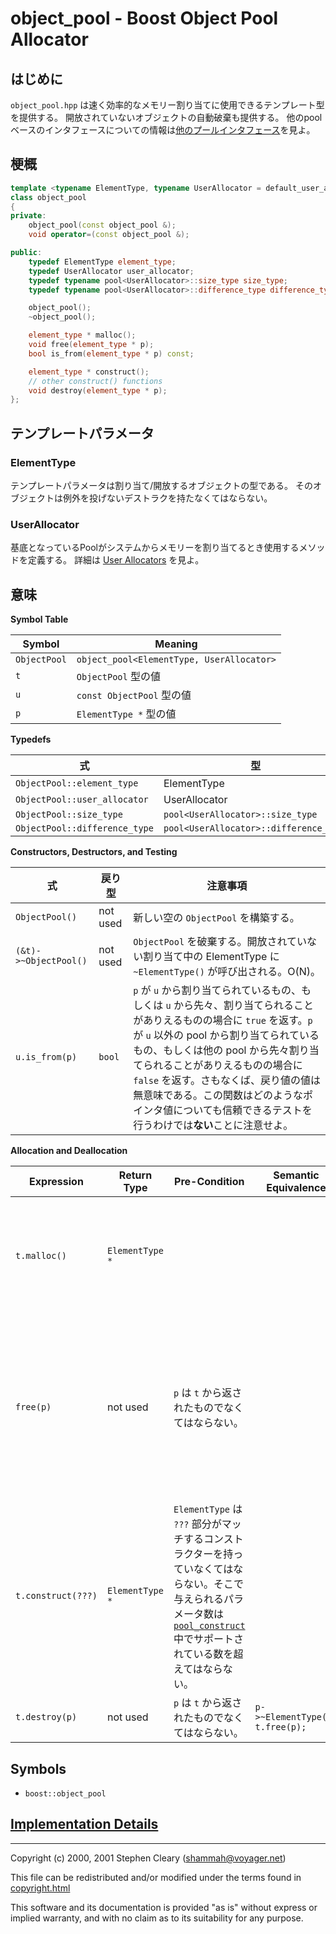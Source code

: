 # object_pool - Boost Object Pool Allocator

## はじめに

`object_pool.hpp` は速く効率的なメモリー割り当てに使用できるテンプレート型を提供する。
開放されていないオブジェクトの自動破棄も提供する。
他のpoolベースのインタフェースについての情報は[他のプールインタフェース](../interfaces.md)を見よ。

## 梗概

```cpp
template <typename ElementType, typename UserAllocator = default_user_allocator_new_delete>
class object_pool
{
private:
	object_pool(const object_pool &);
	void operator=(const object_pool &);

public:
	typedef ElementType element_type;
	typedef UserAllocator user_allocator;
	typedef typename pool<UserAllocator>::size_type size_type;
	typedef typename pool<UserAllocator>::difference_type difference_type;

	object_pool();
	~object_pool();

	element_type * malloc();
	void free(element_type * p);
	bool is_from(element_type * p) const;

	element_type * construct();
	// other construct() functions
	void destroy(element_type * p);
};
```

## テンプレートパラメータ

### ElementType

テンプレートパラメータは割り当て/開放するオブジェクトの型である。
そのオブジェクトは例外を投げないデストラクを持たなくてはならない。

### UserAllocator

基底となっているPoolがシステムからメモリーを割り当てるとき使用するメソッドを定義する。
詳細は [User Allocators](user_allocator.md) を見よ。 

## 意味

**Symbol Table**

| Symbol | Meaning |
|---|---|
| `ObjectPool` | `object_pool<ElementType, UserAllocator>` |
| `t` | `ObjectPool` 型の値 |
| `u` | `const ObjectPool` 型の値 |
| `p` | `ElementType *` 型の値 |

**Typedefs**

| 式 | 型 |
|---|---|
| `ObjectPool::element_type` | ElementType |
| `ObjectPool::user_allocator` | UserAllocator |
| `ObjectPool::size_type` | `pool<UserAllocator>::size_type` |
| `ObjectPool::difference_type` | `pool<UserAllocator>::difference_type` |

**Constructors, Destructors, and Testing**

| 式 | 戻り型 | 注意事項 |
|---|---|---|
| `ObjectPool()` | not used | 新しい空の `ObjectPool` を構築する。 |
| `(&t)->~ObjectPool()` | not used | `ObjectPool` を破棄する。開放されていない割り当て中の ElementType に `~ElementType()` が呼び出される。O(N)。 |
| `u.is_from(p)` | `bool` | `p` が `u` から割り当てられているもの、もしくは `u` から先々、割り当てられることがありえるものの場合に `true` を返す。`p` が `u` 以外の pool から割り当てられているもの、もしくは他の pool から先々割り当てられることがありえるものの場合に `false` を返す。さもなくば、戻り値の値は無意味である。この関数はどのようなポインタ値についても信頼できるテストを行うわけでは**ない**ことに注意せよ。 |

**Allocation and Deallocation**

| Expression | Return Type | Pre-Condition | Semantic Equivalence | Notes |
|---|---|---|---|---|
| `t.malloc()` | `ElementType *` | | | `ElementType` を保持できるメモリーを割り当てる。メモリー枯渇時は `0` を返す。償却O(1)。 |
| `free(p)` | not used | `p` は `t` から返されたものでなくてはならない。 | | メモリーのチャンクを解放する。`p` は `0` であってはならないことに注意せよ。`p` のデストラクタは呼ばれないことに注意せよ。O(N)。 |
| `t.construct(???)` | `ElementType *` | `ElementType` は `???` 部分がマッチするコンストラクターを持っていなくてはならない。そこで与えられるパラメータ数は [`pool_construct`](../implementation/pool_construct.md) 中でサポートされている数を超えてはならない。 | | `ElementType` 型のオブジェクトを割り当て初期化する。メモリー枯渇時は、`0` を返す。償却 O(1)。 |
| `t.destroy(p)` | not used | `p` は `t` から返されたものでなくてはならない。 | `p->~ElementType(); t.free(p);` | |

## Symbols

- `boost::object_pool`

## [Implementation Details](../implementation/object_pool.md)

---

Copyright (c) 2000, 2001 Stephen Cleary ([shammah@voyager.net](mailto:shammah@voyager.net))

This file can be redistributed and/or modified under the terms found in [copyright.html](../copyright.md)

This software and its documentation is provided "as is" without express or implied warranty, and with no claim as to its suitability for any purpose.

